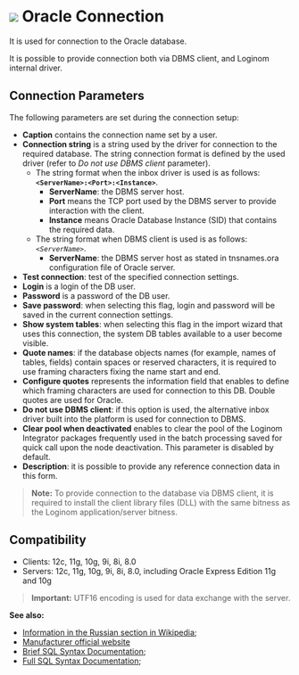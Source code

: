 # ![ ](../../../images/icons/data-sources/db-oracle_default.svg) Oracle Connection

It is used for connection to the Oracle database.

It is possible to provide connection both via DBMS client, and Loginom internal driver.

## Connection Parameters

The following parameters are set during the connection setup:

* **Caption** contains the connection name set by a user.
* **Connection string** is a string used by the driver for connection to the required database. The string connection format is defined by the used driver (refer to *Do not use DBMS client* parameter).
   * The string format when the inbox driver is used is as follows: **`<ServerName>:<Port>:<Instance>`**.
      * **ServerName**: the DBMS server host.
      * **Port** means the TCP port used by the DBMS server to provide interaction with the client.
      * **Instance** means Oracle Database Instance (SID) that contains the required data.
   * The string format when DBMS client is used is as follows: *`<ServerName>`*.
      * **ServerName**: the DBMS server host as stated in tnsnames.ora configuration file of Oracle server.
* **Test connection**: test of the specified connection settings.
* **Login** is a login of the DB user.
* **Password** is a password of the DB user.
* **Save password**: when selecting this flag, login and password will be saved in the current connection settings.
* **Show system tables**: when selecting this flag in the import wizard that uses this connection, the system DB tables available to a user become visible.
* **Quote names**: if the database objects names (for example, names of tables, fields) contain spaces or reserved characters, it is required to use framing characters fixing the name start and end.
* **Configure quotes** represents the information field that enables to define which framing characters are used for connection to this DB. Double quotes are used for Oracle.
* **Do not use DBMS client**: if this option is used, the alternative inbox driver built into the platform is used for connection to DBMS.
* **Clear pool when deactivated** enables to clear the pool of the Loginom Integrator packages frequently used in the batch processing saved for quick call upon the node deactivation. This parameter is disabled by default.
* **Description**: it is possible to provide any reference connection data in this form.

> **Note:** To provide connection to the database via DBMS client, it is required to install the client library files (DLL) with the same bitness as the Loginom application/server bitness.

## Compatibility

* Clients: 12c, 11g, 10g, 9i, 8i, 8.0
* Servers: 12c, 11g, 10g, 9i, 8i, 8.0, including Oracle Express Edition 11g and 10g

> **Important:** UTF16 encoding is used for data exchange with the server.

**See also:**

* [Information in the Russian section in Wikipedia](https://ru.wikipedia.org/wiki/Oracle_Database);
* [Manufacturer official website](https://www.oracle.com/)
* [Brief SQL Syntax Documentation](http://docs.oracle.com/database/122/SQLQR/toc.htm);
* [Full SQL Syntax Documentation](http://docs.oracle.com/database/122/SQLRF/toc.htm);
